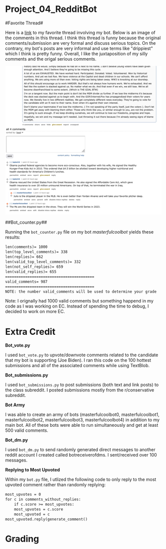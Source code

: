 # Project_04_RedditBot

#Favorite Thread#

Here is a [link](https://old.reddit.com/r/cs40_2022fall/comments/z0h7ar/dont_give_them_what_they_want/) to my favorite thread involving my bot. Below is an image of the comments in this thread. I think this thread is funny because the original comments/submission are very formal and discuss serious topics. On the contrary, my bot's posts are very informal and use terms like "drippiest" which I think is pretty funny. Overall, I like the juxtaposition of my silly comments and the origal serious comments. 



![FavoriteThread](https://github.com/JackPotter7/Project_04_RedditBot/blob/main/favoritethread.png)


##Bot_counter.py##

Running the `bot_counter.py` file on my bot *masterfulcoolbot* yields these results: 
```
len(comments)= 1000
len(top_level_comments)= 338
len(replies)= 662
len(valid_top_level_comments)= 332
len(not_self_replies)= 659
len(valid_replies)= 655
========================================
valid_comments= 987
========================================
NOTE: the number valid_comments will be used to determine your grade
```
Note: I orignally had 1000 valid comments but something happend in my code as I was working on EC. Instead of spending the time to debug, I decided to work on more EC.

# Extra Credit

**Bot_vote.py**

I used `bot_vote.py` to upvote/downvote comments related to the candidate that my bot is supporting (Joe Biden). I ran this code on the 100 hottest submissions and all of the associated comments while using TextBlob. 

**Bot_submissions.py**

I used `bot_submissions.py` to post submissions (both text and link posts) to the class subreddit. I posted submissions mostly from the r/conservative subreddit. 

**Bot Army**

I was able to create an army of bots (masterfulcoolbot0, masterfulcoolbot1, masterfulcoolbot2, masterfulcoolbot3, masterfulcoolbot4) in addition to my main bot. All of these bots were able to run simultaneously and get at least 500 valid comments. 

**Bot_dm.py**

I used `bot_dm.py` to send randomly generated direct messages to another reddit account I created called botreceiverofdms. I sent/received over 100 messages. 

**Replying to Most Upvoted**

Within my `bot.py` file, I utlized the following code to only reply to the most upvoted comment rather than randomly replying:
```
most_upvotes = 0
for c in comments_without_replies:
    if c.score >= most_upvotes:
    most_upvotes = c.score
    most_upvoted = c 
most_upvoted.reply(generate_comment()
```

# Grading 
